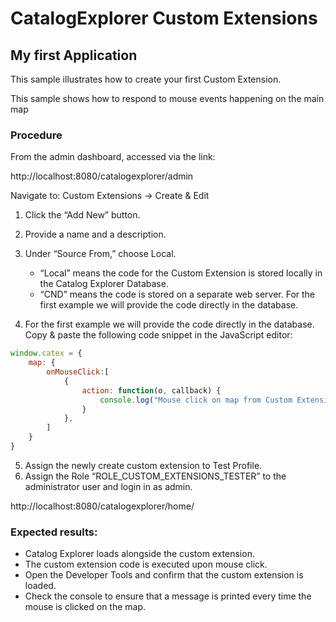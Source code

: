 # CatalogExplorer Custom Extensions
## My first Application

This sample illustrates how to create your first Custom Extension.

This sample shows how to respond to mouse events happening on the main map

### Procedure

From the admin dashboard, accessed via the link:

http://localhost:8080/catalogexplorer/admin

Navigate to:
Custom Extensions -> Create & Edit
1. Click the “Add New” button.
2. Provide a name and a description.
3. Under “Source From,” choose Local.
   * “Local” means the code for the Custom Extension is stored locally in the Catalog Explorer
   Database.
   * “CND” means the code is stored on a separate web server.
   For the first example we will provide the code directly in the database.
   
4. For the first example we will provide the code directly in the database.
   Copy & paste the following code snippet in the JavaScript editor:

```JavaScript
window.catex = {
    map: {
        onMouseClick:[
            {
                action: function(o, callback) {
                    console.log("Mouse click on map from Custom Extension!!:", o);
                }
            },
        ]
    }
}
```

5. Assign the newly create custom extension to Test Profile.
6. Assign the Role “ROLE_CUSTOM_EXTENSIONS_TESTER” to the administrator user and login in as
   admin.

http://localhost:8080/catalogexplorer/home/

### Expected results:
   * Catalog Explorer loads alongside the custom extension.
   * The custom extension code is executed upon mouse click.
   * Open the Developer Tools and confirm that the custom extension is loaded.
   * Check the console to ensure that a message is printed every time the mouse is clicked on the map.
